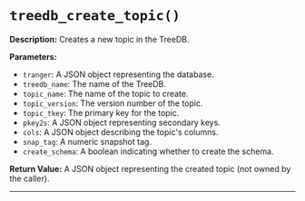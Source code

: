 # `treedb_create_topic()`

**Description:**
Creates a new topic in the TreeDB.

**Parameters:**
- `tranger`: A JSON object representing the database.
- `treedb_name`: The name of the TreeDB.
- `topic_name`: The name of the topic to create.
- `topic_version`: The version number of the topic.
- `topic_tkey`: The primary key for the topic.
- `pkey2s`: A JSON object representing secondary keys.
- `cols`: A JSON object describing the topic's columns.
- `snap_tag`: A numeric snapshot tag.
- `create_schema`: A boolean indicating whether to create the schema.

**Return Value:**
A JSON object representing the created topic (not owned by the caller).

---
